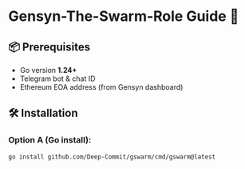 # Gensyn-The-Swarm-Role Guide 🚀

## 📦 Prerequisites
- Go version **1.24+**
- Telegram bot & chat ID
- Ethereum EOA address (from Gensyn dashboard)

## 🛠️ Installation
### Option A (Go install):
```bash
go install github.com/Deep-Commit/gswarm/cmd/gswarm@latest
